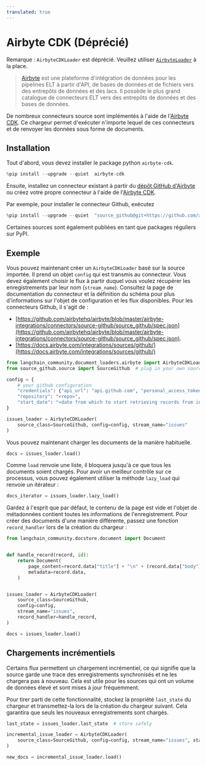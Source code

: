 ```yaml
---
translated: true
---
```


# Airbyte CDK (Déprécié)

Remarque : `AirbyteCDKLoader` est déprécié. Veuillez utiliser [`AirbyteLoader`](/docs/integrations/document_loaders/airbyte) à la place.

>[Airbyte](https://github.com/airbytehq/airbyte) est une plateforme d'intégration de données pour les pipelines ELT à partir d'API, de bases de données et de fichiers vers des entrepôts de données et des lacs. Il possède le plus grand catalogue de connecteurs ELT vers des entrepôts de données et des bases de données.

De nombreux connecteurs source sont implémentés à l'aide de l'[Airbyte CDK](https://docs.airbyte.com/connector-development/cdk-python/). Ce chargeur permet d'exécuter n'importe lequel de ces connecteurs et de renvoyer les données sous forme de documents.

## Installation

Tout d'abord, vous devez installer le package python `airbyte-cdk`.

```python
%pip install --upgrade --quiet  airbyte-cdk
```

Ensuite, installez un connecteur existant à partir du [dépôt GitHub d'Airbyte](https://github.com/airbytehq/airbyte/tree/master/airbyte-integrations/connectors) ou créez votre propre connecteur à l'aide de l'[Airbyte CDK](https://docs.airbyte.io/connector-development/connector-development).

Par exemple, pour installer le connecteur Github, exécutez

```python
%pip install --upgrade --quiet  "source_github@git+https://github.com/airbytehq/airbyte.git@master#subdirectory=airbyte-integrations/connectors/source-github"
```

Certaines sources sont également publiées en tant que packages réguliers sur PyPI.

## Exemple

Vous pouvez maintenant créer un `AirbyteCDKLoader` basé sur la source importée. Il prend un objet `config` qui est transmis au connecteur. Vous devez également choisir le flux à partir duquel vous voulez récupérer les enregistrements par leur nom (`stream_name`). Consultez la page de documentation du connecteur et la définition du schéma pour plus d'informations sur l'objet de configuration et les flux disponibles. Pour les connecteurs Github, il s'agit de :

* [https://github.com/airbytehq/airbyte/blob/master/airbyte-integrations/connectors/source-github/source_github/spec.json](https://github.com/airbytehq/airbyte/blob/master/airbyte-integrations/connectors/source-github/source_github/spec.json).
* [https://docs.airbyte.com/integrations/sources/github/](https://docs.airbyte.com/integrations/sources/github/)

```python
from langchain_community.document_loaders.airbyte import AirbyteCDKLoader
from source_github.source import SourceGithub  # plug in your own source here

config = {
    # your github configuration
    "credentials": {"api_url": "api.github.com", "personal_access_token": "<token>"},
    "repository": "<repo>",
    "start_date": "<date from which to start retrieving records from in ISO format, e.g. 2020-10-20T00:00:00Z>",
}

issues_loader = AirbyteCDKLoader(
    source_class=SourceGithub, config=config, stream_name="issues"
)
```

Vous pouvez maintenant charger les documents de la manière habituelle.

```python
docs = issues_loader.load()
```

Comme `load` renvoie une liste, il bloquera jusqu'à ce que tous les documents soient chargés. Pour avoir un meilleur contrôle sur ce processus, vous pouvez également utiliser la méthode `lazy_load` qui renvoie un itérateur :

```python
docs_iterator = issues_loader.lazy_load()
```

Gardez à l'esprit que par défaut, le contenu de la page est vide et l'objet de métadonnées contient toutes les informations de l'enregistrement. Pour créer des documents d'une manière différente, passez une fonction `record_handler` lors de la création du chargeur :

```python
from langchain_community.docstore.document import Document


def handle_record(record, id):
    return Document(
        page_content=record.data["title"] + "\n" + (record.data["body"] or ""),
        metadata=record.data,
    )


issues_loader = AirbyteCDKLoader(
    source_class=SourceGithub,
    config=config,
    stream_name="issues",
    record_handler=handle_record,
)

docs = issues_loader.load()
```

## Chargements incrémentiels

Certains flux permettent un chargement incrémentiel, ce qui signifie que la source garde une trace des enregistrements synchronisés et ne les chargera pas à nouveau. Cela est utile pour les sources qui ont un volume de données élevé et sont mises à jour fréquemment.

Pour tirer parti de cette fonctionnalité, stockez la propriété `last_state` du chargeur et transmettez-la lors de la création du chargeur suivant. Cela garantira que seuls les nouveaux enregistrements sont chargés.

```python
last_state = issues_loader.last_state  # store safely

incremental_issue_loader = AirbyteCDKLoader(
    source_class=SourceGithub, config=config, stream_name="issues", state=last_state
)

new_docs = incremental_issue_loader.load()
```
